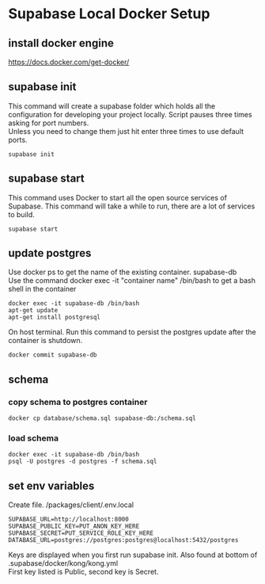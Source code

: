 # Supabase Local Docker Setup

## install docker engine

https://docs.docker.com/get-docker/

## supabase init

This command will create a supabase folder which holds all the configuration for developing your project locally. Script pauses three times asking for port numbers.</br> Unless you need to change them just hit enter three times to use default ports.

```
supabase init
```

## supabase start

This command uses Docker to start all the open source services of Supabase. This command will take a while to run, there are a lot of services to build.

```
supabase start
```

## update postgres

Use docker ps to get the name of the existing container. supabase-db</br>
Use the command docker exec -it "container name" /bin/bash to get a bash shell in the container

```
docker exec -it supabase-db /bin/bash
apt-get update
apt-get install postgresql
```

On host terminal. Run this command to persist the postgres update after the container is shutdown.

```
docker commit supabase-db
```

## schema

### copy schema to postgres container

```
docker cp database/schema.sql supabase-db:/schema.sql
```

### load schema

```
docker exec -it supabase-db /bin/bash
psql -U postgres -d postgres -f schema.sql
```

## set env variables

Create file.
/packages/client/.env.local

```
SUPABASE_URL=http://localhost:8000
SUPABASE_PUBLIC_KEY=PUT_ANON_KEY_HERE
SUPABASE_SECRET=PUT_SERVICE_ROLE_KEY_HERE
DATABASE_URL=postgres://postgres:postgres@localhost:5432/postgres
```

Keys are displayed when you first run supabase init. Also found at bottom of .supabase/docker/kong/kong.yml</br>
First key listed is Public, second key is Secret.
